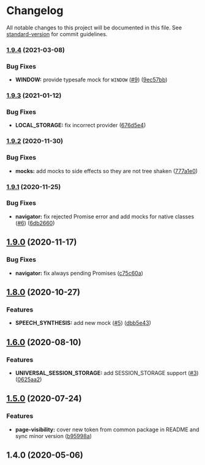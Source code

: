 # Changelog

All notable changes to this project will be documented in this file. See [standard-version](https://github.com/conventional-changelog/standard-version) for commit guidelines.

### [1.9.4](https://github.com/ng-web-apis/universal/compare/v1.9.3...v1.9.4) (2021-03-08)


### Bug Fixes

* **WINDOW:** provide typesafe mock for `WINDOW` ([#9](https://github.com/ng-web-apis/universal/issues/9)) ([9ec57bb](https://github.com/ng-web-apis/universal/commit/9ec57bb53171bcc8715afd3e87eb94dc59ea010b))

### [1.9.3](https://github.com/ng-web-apis/universal/compare/v1.9.2...v1.9.3) (2021-01-12)

### Bug Fixes

-   **LOCAL_STORAGE:** fix incorrect provider ([676d5e4](https://github.com/ng-web-apis/universal/commit/676d5e46de22a864024ff8f7e2c835332460c3b8))

### [1.9.2](https://github.com/ng-web-apis/universal/compare/v1.9.1...v1.9.2) (2020-11-30)

### Bug Fixes

-   **mocks:** add mocks to side effects so they are not tree shaken ([777a1e0](https://github.com/ng-web-apis/universal/commit/777a1e0b1969a2b8a7459de51c25fdadd12b8c53))

### [1.9.1](https://github.com/ng-web-apis/universal/compare/v1.9.0...v1.9.1) (2020-11-25)

### Bug Fixes

-   **navigator:** fix rejected Promise error and add mocks for native classes ([#6](https://github.com/ng-web-apis/universal/issues/6)) ([6db2660](https://github.com/ng-web-apis/universal/commit/6db2660a103053b844ba4790eaf73f0be79e42a1))

## [1.9.0](https://github.com/ng-web-apis/universal/compare/v1.8.0...v1.9.0) (2020-11-17)

### Bug Fixes

-   **navigator:** fix always pending Promises ([c75c60a](https://github.com/ng-web-apis/universal/commit/c75c60ade5a9e6ae820fddca5260e594397d02e9))

## [1.8.0](https://github.com/ng-web-apis/universal/compare/v1.6.0...v1.8.0) (2020-10-27)

### Features

-   **SPEECH_SYNTHESIS:** add new mock ([#5](https://github.com/ng-web-apis/universal/issues/5)) ([dbb5e43](https://github.com/ng-web-apis/universal/commit/dbb5e43eae1364611e74ac40f74e7f504ad06634))

## [1.6.0](https://github.com/ng-web-apis/universal/compare/v1.5.0...v1.6.0) (2020-08-10)

### Features

-   **UNIVERSAL_SESSION_STORAGE:** add SESSION_STORAGE support ([#3](https://github.com/ng-web-apis/universal/issues/3)) ([0625aa2](https://github.com/ng-web-apis/universal/commit/0625aa20f225179927176d6958e9ecb56962c904))

## [1.5.0](https://github.com/ng-web-apis/universal/compare/v1.4.0...v1.5.0) (2020-07-24)

### Features

-   **page-visibility:** cover new token from common package in README and sync minor version ([b95998a](https://github.com/ng-web-apis/universal/commit/b95998abf1aa6b8469631d43e7eb5a76a7765374))

## 1.4.0 (2020-05-06)
